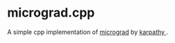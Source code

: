 # micrograd.cpp

A simple cpp implementation of [micrograd](https://github.com/karpathy/micrograd) by [karpathy
](https://github.com/karpathy).
